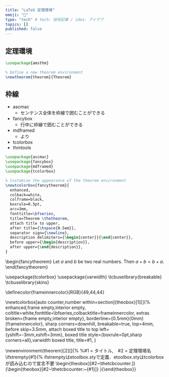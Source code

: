```yaml
---
title: "LaTeX 定理環境"
emoji: "🦔"
type: "tech" # tech: 技術記事 / idea: アイデア
topics: []
published: false
---
```



## 定理環境

```latex
\usepackage{amsthm}

% Define a new theorem environment
\newtheorem{theorem}{Theorem}
```

## 枠線

- ascmac
  - センテンス全体を枠線で囲むことができる
- fancybox
  - 行中に枠線で囲むことができる
- mdframed
  - より
- tcolorbox
- thmtools

```latex
\usepackage{ascmac}
\usepackage{fancybox}
\usepackage{mdframed}
\usepackage{tcolorbox}
```

```latex
% Customize the appearance of the theorem environment
\newtcolorbox{fancytheorem}{
  enhanced,
  colback=white,
  colframe=black,
  boxrule=0.5pt,
  arc=3mm,
  fonttitle=\bfseries,
  title=Theorem \thetheorem,
  attach title to upper,
  after title={\hspace{0.5em}},
  separator sign={\newline},
  description delimiters={\begin{center}}{\end{center}},
  before upper={\begin{description}},
  after upper={\end{description}},
}
```


\begin{fancytheorem}
  Let $a$ and $b$ be two real numbers. Then $a+b=b+a$.
\end{fancytheorem}

\usepackage{tcolorbox}
\usepackage{varwidth}
\tcbuselibrary{breakable}
\tcbuselibrary{skins}

\definecolor{frameinnercolor}{RGB}{49,44,44}

\newtcolorbox[auto counter,number within=section]{theobox}[1][]{%
enhanced,frame empty,interior empty,
coltitle=white,fonttitle=\bfseries,colbacktitle=frameinnercolor,
extras broken={frame empty,interior empty},
borderline={0.5mm}{0mm}{frameinnercolor},
sharp corners=downhill,
breakable=true,
top=4mm,
before skip=3.5mm,
attach boxed title to top left={yshift=-3mm,xshift=3mm},
boxed title style={boxrule=0pt,sharp corners=all},varwidth boxed title,
title=#1,
}

\newenvironment{theorem}[2][]{%
%#1 = タイトル,　#2 = 定理環境名
\ifstrempty{#1}{% ifstremptyはetoolbox.styで定義．etoolbox.styはtcolorboxが読み込むので宣言不要
\begin{theobox}[#2~\thetcbcounter.]}
{\begin{theobox}[#2~\thetcbcounter:~{#1}]}
}{\end{theobox}}
